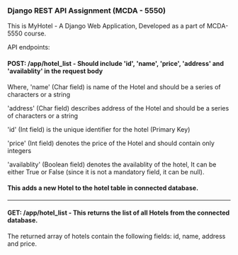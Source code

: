 ### Django REST API Assignment (MCDA - 5550)

This is MyHotel - A Django Web Application, Developed as a part of MCDA-5550 course.

API endpoints:

#### POST: /app/hotel_list - Should include 'id', 'name', 'price', 'address' and 'availablity' in the request body
Where, 
'name' (Char field) is name of the Hotel and should be a series of characters or a string

'address' (Char field) describes address of the Hotel and should be a series of characters or a string

'id' (Int field) is the unique identifier for the hotel (Primary Key)

'price' (Int field) denotes the price of the Hotel and should contain only integers

'availablity' (Boolean field) denotes the availablity of the hotel, It can be either True or False (since it is not a mandatory field, it can be null).

#### This adds a new Hotel to the hotel table in connected database.

----

#### GET: /app/hotel_list - This returns the list of all Hotels from the connected database.
The returned array of hotels contain the following fields: id, name, address and price.
